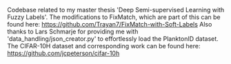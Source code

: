 Codebase related to my master thesis 'Deep Semi-supervised Learning with Fuzzy Labels'.
The modifications to FixMatch, which are part of this can be found here: https://github.com/Trayan7/FixMatch-with-Soft-Labels
Also thanks to Lars Schmarje for providing me with 'data_handling/json_creator.py'
to effortlessly load the PlanktonID dataset.
The CIFAR-10H dataset and corresponding work can be found here: https://github.com/jcpeterson/cifar-10h
